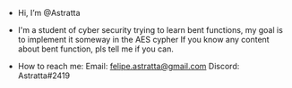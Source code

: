 - Hi, I’m @Astratta

- I'm a student of cyber security trying to learn bent functions, my goal is to implement it someway in the AES cypher
  If you know any content about bent function, pls tell me if you can.

- How to reach me:
    Email: felipe.astratta@gmail.com
    Discord: Astratta#2419

<!---
Astratta/Astratta is a ✨ special ✨ repository because its `README.md` (this file) appears on your GitHub profile.
You can click the Preview link to take a look at your changes.
--->
